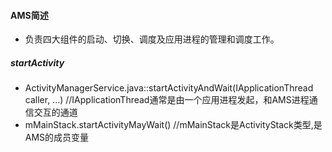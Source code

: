 #### AMS简述
* 负责四大组件的启动、切换、调度及应用进程的管理和调度工作。

##### startActivity

* ActivityManagerService.java::startActivityAndWait(IApplicationThread caller, ...) //IApplicationThread通常是由一个应用进程发起，和AMS进程通信交互的通道
* mMainStack.startActivityMayWait()  //mMainStack是ActivityStack类型,是AMS的成员变量